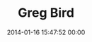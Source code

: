---
title: "Greg Bird"
date: 2014-01-16 15:47:52 00:00
permalink: /gnbird
twitter: ""
likes: [1920]
id: 2200
gravatar: "http://www.gravatar.com/avatar/198422ccb69cf2f20dbeaed420263bf0"
---